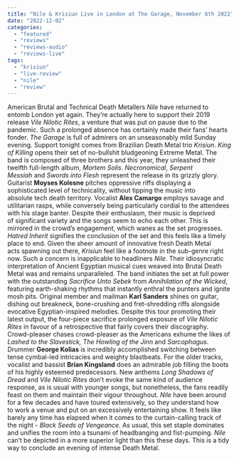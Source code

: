 ```yaml
---
title: "Nile & Krisiun Live in London at The Garage, November 6th 2022"
date: "2022-12-02"
categories: 
  - "featured"
  - "reviews"
  - "reviews-audio"
  - "reviews-live"
tags: 
  - "krisiun"
  - "live-review"
  - "nile"
  - "review"
---
```


American Brutal and Technical Death Metallers _Nile_ have returned to entomb London yet again. They’re actually here to support their 2019 release _Vile Nilotic Rites_, a venture that was put on pause due to the pandemic. Such a prolonged absence has certainly made their fans’ hearts fonder. _The Garage_ is full of admirers on an unseasonably mild Sunday evening. Support tonight comes from Brazilian Death Metal trio _Krisiun_. _King of Killing_ opens their set of no-bullshit bludgeoning Extreme Metal. The band is composed of three brothers and this year, they unleashed their twelfth full-length album, _Mortem Solis_. _Necronomical_, _Serpent Messiah_ and _Swords into Flesh_ represent the release in its grizzly glory. Guitarist **Moyses Kolesne** pitches oppressive riffs displaying a sophisticated level of technicality, without tipping the music into absolute tech death territory. Vocalist **Alex Camargo** employs savage and utilitarian rasps, while conversely being particularly cordial to the attendees with his stage banter. Despite their enthusiasm, their music is deprived of significant variety and the songs seem to echo each other. This is mirrored in the crowd’s engagement, which wanes as the set progresses. _Hatred Inherit_ signifies the conclusion of the set and this feels like a timely place to end. Given the sheer amount of innovative fresh Death Metal acts spawning out there, _Krisiun_ feel like a footnote in the sub-genre right now. Such a concern is inapplicable to headliners _Nile_. Their idiosyncratic interpretation of Ancient Egyptian musical cues weaved into Brutal Death Metal was and remains unparalleled. The band initiates the set at full power with the outstanding _Sacrifice Unto Sebek_ from _Annihilation of the Wicked_, featuring earth-shaking rhythms that instantly enthral the punters and ignite mosh pits. Original member and mailman **Karl Sanders** shines on guitar, dishing out breakneck, bone-crushing and fret-shredding riffs alongside evocative Egyptian-inspired melodies. Despite this tour promoting their latest output, the four-piece sacrifice prolonged exposure of _Vile Nilotic Rites_ in favour of a retrospective that fairly covers their discography. Crowd-pleaser chases crowd-pleaser as the Americans exhume the likes of _Lashed to the Slavestick,_ _The Howling of the Jinn_ and _Sarcophagus._ Drummer **George Kolias** is incredibly accomplished switching between tense cymbal-led intricacies and weighty blastbeats. For the older tracks, vocalist and bassist **Brian Kingsland** does an admirable job filling the boots of his highly esteemed predecessors. New anthems _Long Shadows_ _of Dread_ and _Vile Nilotic Rites_ don’t evoke the same kind of audience response, as is usual with younger songs, but nonetheless, the fans readily feast on them and maintain their vigour throughout. _Nile_ have been around for a few decades and have toured extensively, so they understand how to work a venue and put on an excessively entertaining show. It feels like barely any time has elapsed when it comes to the curtain-calling track of the night - _Black Seeds of Vengeance._ As usual, this set staple dominates and unifies the room into a tsunami of headbanging and fist-pumping. _Nile_ can’t be depicted in a more superior light than this these days. This is a tidy way to conclude an evening of intense Death Metal.
